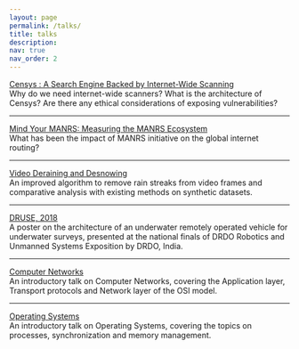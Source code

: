 ```yaml
---
layout: page
permalink: /talks/
title: talks
description:
nav: true
nav_order: 2
---
```


<a class="in-text" href="../assets/pdf/Censys.pdf" target="_blank">Censys : A Search Engine Backed by Internet-Wide Scanning </a> <br>
Why do we need internet-wide scanners? What is the architecture of Censys? Are there any ethical considerations of exposing vulnerabilities?

---

<a class="in-text" href="../assets/pdf/MANRS.pdf" target="_blank">Mind Your MANRS: Measuring the MANRS Ecosystem </a> <br>
What has been the impact of MANRS initiative on the global internet routing?

---

<a class="in-text" href="../assets/pdf/Video_Deraining.pdf" target="_blank">Video Deraining and Desnowing</a> <br>
An improved algorithm to remove rain streaks from video frames and comparative analysis with existing methods on synthetic datasets.

---

<a class="in-text" href="../assets/pdf/DRUSE_Poster.pdf" target="_blank"> DRUSE, 2018</a> <br>
A poster on the architecture of an underwater remotely operated vehicle for underwater surveys, presented at the national finals of DRDO Robotics and Unmanned
Systems Exposition by DRDO, India.

---

<a class="in-text" href="../assets/pdf/Networks.pdf" target="_blank"> Computer Networks</a> <br>
An introductory talk on Computer Networks, covering the Application layer, Transport protocols and Network layer of the OSI model.

---

<a class="in-text" href="../assets/pdf/OS.pdf" target="_blank"> Operating Systems</a> <br>
An introductory talk on Operating Systems, covering the topics on processes, synchronization and memory management.

